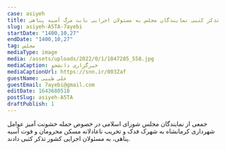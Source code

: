 ```yaml
--- 
case: asiyeh 
title: تذکر کتبی نمایندگان مجلس به مسئولان اجرایی بابت مرگ آسیه پناهی 
slug: asiyeh-A5TA-7ayebi 
startDate: "1400,10,27" 
endDate: "1400,10,27" 
tag: مجلس 
mediaType: image 
media: /assets/uploads/2022/0/1/1047285_558.jpg 
mediaCaption: خبرگزاری دانشجو 
mediaCaptionUrl: https://snn.ir/003Zaf 
guestName: علی طیبی 
guestEmail: 7ayebi@gmail.com 
editDate: 1643680518 
postSlug: asiyeh-A5TA 
draftPublish: 1 
---
```

جمعی از نمایندگان مجلس شورای اسلامی در خصوص حمله خشونت آمیز عوامل شهرداری کرمانشاه به شهرک فدک و تخریب ناعادلانه مسکن محرومان و فوت آسیه پناهی، به مسئولان اجرایی کشور تذکر کتبی دادند.